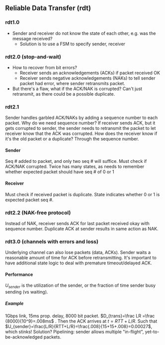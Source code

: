 ## Reliable Data Transfer (rdt)
### rdt1.0
- Sender and receiver do not know the state of each other, e.g. was the message received?
	- Solution is to use a FSM to specify sender, receiver
### rdt2.0 (stop-and-wait)
- How to recover from bit errors?
	- Receiver sends an acknowledgements (ACKs) if packet received OK
	- Receiver sends negative acknowledgements (NAKs) to tell sender packet had error, where sender retransmits packet. 
- But there's a flaw, what if the ACK/NAK is corrupted? Can't just retransmit, as there could be a possible duplicate. 
### rdt2.1
Sender handles garbled ACK/NAKs by adding a sequence number to each packet. 
Why do we need sequence number? 
	If receiver sends ACK, but it gets corrupted to sender, the sender needs to retransmit the packet to let receiver know that the ACK was corrupted. How does the receiver know if it's the old packet or a duplicate? Through the sequence number. 
#### Sender
Seq # added to packet, and only two seq # will suffice. Must check if ACK/NAK corrupted. Twice has many states, as needs to remember whether expected packet should have seq # of 0 or 1
#### Receiver
Must check if received packet is duplicate. State indicates whether 0 or 1 is expected packet seq #. 
### rdt2.2 (NAK-free protocol)
Instead of NAK, receiver sends ACK for last packet received okay with sequence number. Duplicate ACK at sender results in same action as NAK. 
### rdt3.0 (channels with errors and loss)
Underlying channel can also lose packets (data, ACKs). Sender waits a reasonable amount of time for ACK before retransmitting. It's important to have additional state logic to deal with premature timeout/delayed ACK. 
#### Performance
$U_{sender}$ is the utilization of the sender, or the fraction of time sender busy sending (vs waiting). 
##### Example
1Gbps link, 15ms prop. delay, 8000 bit packet. 
$D_{trans}=\frac LR =\frac {8000}{10^9}=.008ms$ . Then the ACK arrives at $t=RTT+L/R$. Such that $U_{sender}=\frac{L/R}{RTT+L/R}=\frac{.008}{15+15+.008}=0.00027$, which stinks!
Solution? Pipelining: sender allows multiple "in-flight", yet-to-be-acknowledged packets. 